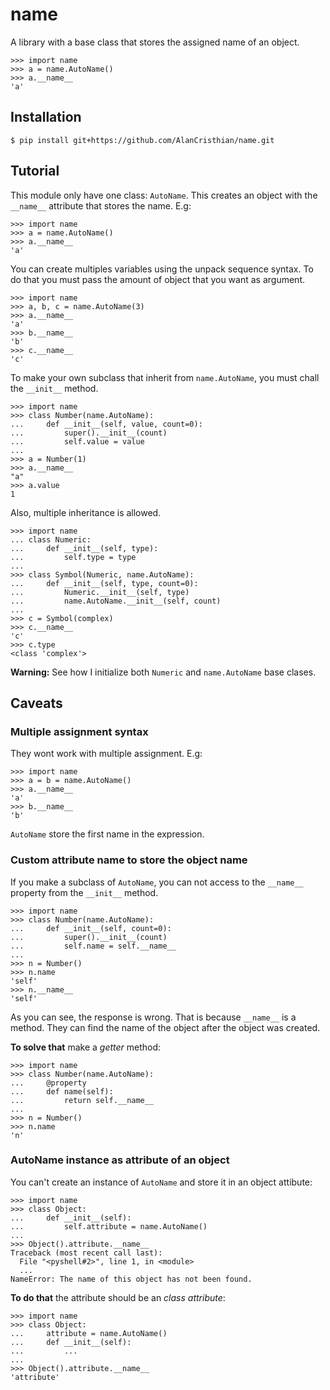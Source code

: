 # name

A library with a base class that stores the assigned name of an object.

```pycon
>>> import name
>>> a = name.AutoName()
>>> a.__name__
'a'
```

## Installation

```shell
$ pip install git+https://github.com/AlanCristhian/name.git
```

## Tutorial

This module only have one class: ``AutoName``. This creates an object with the
`__name__` attribute that stores the name. E.g:

```pycon
>>> import name
>>> a = name.AutoName()
>>> a.__name__
'a'
```

You can create multiples variables using the unpack sequence syntax. To do that
you must pass the amount of object that you want as argument.

```pycon
>>> import name
>>> a, b, c = name.AutoName(3)
>>> a.__name__
'a'
>>> b.__name__
'b'
>>> c.__name__
'c'
```

To make your own subclass that inherit from `name.AutoName`, you must chall
the `__init__` method.

```pycon
>>> import name
>>> class Number(name.AutoName):
...     def __init__(self, value, count=0):
...         super().__init__(count)
...         self.value = value
...
>>> a = Number(1)
>>> a.__name__
"a"
>>> a.value
1
```

Also, multiple inheritance is allowed.

```pycon
>>> import name
... class Numeric:
...     def __init__(self, type):
...         self.type = type
...
>>> class Symbol(Numeric, name.AutoName):
...     def __init__(self, type, count=0):
...         Numeric.__init__(self, type)
...         name.AutoName.__init__(self, count)
...
>>> c = Symbol(complex)
>>> c.__name__
'c'
>>> c.type
<class 'complex'>
```

**Warning:** See how I initialize both `Numeric` and `name.AutoName`
base clases.

## Caveats

### Multiple assignment syntax

They wont work with multiple assignment. E.g:

```pycon
>>> import name
>>> a = b = name.AutoName()
>>> a.__name__
'a'
>>> b.__name__
'b'
```

`AutoName` store the first name in the expression.

### Custom attribute name to store the object name

If you make a subclass of `AutoName`, you can not access to the
`__name__` property from the `__init__` method.

```pycon
>>> import name
>>> class Number(name.AutoName):
...     def __init__(self, count=0):
...         super().__init__(count)
...         self.name = self.__name__
...
>>> n = Number()
>>> n.name
'self'
>>> n.__name__
'self'
```

As you can see, the response is wrong. That is because `__name__` is a
method. They can find the name of the object after the object was created.

**To solve that** make a *getter* method:

```pycon
>>> import name
>>> class Number(name.AutoName):
...     @property
...     def name(self):
...         return self.__name__
...
>>> n = Number()
>>> n.name
'n'
```

### AutoName instance as attribute of an object

You can't create an instance of `AutoName` and store it in an object attibute:

```pycon
>>> import name
>>> class Object:
...     def __init__(self):
...         self.attribute = name.AutoName()
...
>>> Object().attribute.__name__
Traceback (most recent call last):
  File "<pyshell#2>", line 1, in <module>
  ...
NameError: The name of this object has not been found.
```

**To do that** the attribute should be an *class attribute*:

```pycon
>>> import name
>>> class Object:
...     attribute = name.AutoName()
...     def __init__(self):
...         ...
...
>>> Object().attribute.__name__
'attribute'
```
